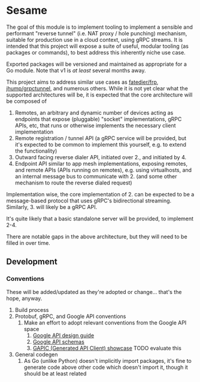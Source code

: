 # Sesame

The goal of this module is to implement tooling to implement a sensible and performant "reverse tunnel" (i.e. NAT proxy
/ hole punching) mechanism, suitable for production use in a cloud context, using gRPC streams. It is intended that this
project will expose a suite of useful, modular tooling (as packages or commands), to best address this inherently niche
use case.

Exported packages will be versioned and maintained as appropriate for a Go module. Note that v1 is _at least_ several
months away.

This project aims to address similar use cases as [fatedier/frp](https://github.com/fatedier/frp),
[jhump/grpctunnel](https://github.com/jhump/grpctunnel), and numerous others. While it is not yet clear what the
supported architectures will be, it is expected that the core architecture will be composed of

1. Remotes, an arbitrary and dynamic number of devices acting as endpoints that expose (pluggable) "socket"
   implementations, gRPC APIs, etc, that runs or otherwise implements the necessary client implementation
2. Remote registration / tunnel API (a gRPC service will be provided, but it's expected to be common to implement this
   yourself, e.g. to extend the functionality)
3. Outward facing reverse dialer API, initiated over 2., and initiated by 4.
4. Endpoint API similar to app mesh implementations, exposing remotes, and remote APIs (APIs running on remotes), e.g.
   using virtualhosts, and an internal message bus to communicate with 2. (and some other mechanism to route the reverse
   dialed request)

Implementation wise, the core implementation of 2. can be expected to be a message-based protocol that uses gRPC's
bidirectional streaming. Similarly, 3. will likely be a gRPC API.

It's quite likely that a basic standalone server will be provided, to implement 2-4.

There are notable gaps in the above architecture, but they will need to be filled in over time.

## Development

### Conventions

These will be added/updated as they're adopted or change... that's the hope, anyway.

1. Build process
2. Protobuf, gRPC, and Google API conventions
    1. Make an effort to adopt relevant conventions from the Google API space
        1. [Google API design guide](https://cloud.google.com/apis/design)
        2. [Google API schemas](https://github.com/googleapis/googleapis)
        3. [GAPIC (Generated API Client) showcase](https://github.com/googleapis/gapic-showcase)
           TODO evaluate this
3. General codegen
    1. As Go (unlike Python) doesn't implicitly import packages, it's fine to generate code above other code which
       doesn't import it, though it should be at least related
